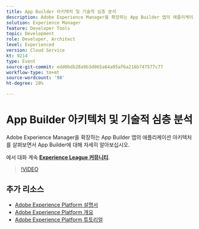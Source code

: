 ```yaml
---
title: App Builder 아키텍처 및 기술적 심층 분석
description: Adobe Experience Manager을 확장하는 App Builder 앱의 애플리케이션 아키텍처를 살펴보면서 App Builder에 대해 자세히 알아보십시오.
solution: Experience Manager
feature: Developer Tools
topic: Development
role: Developer, Architect
level: Experienced
version: Cloud Service
kt: 9214
type: Event
source-git-commit: edd0bdb28a9b3d065a64a95af6a216b747577c77
workflow-type: tm+mt
source-wordcount: '98'
ht-degree: 28%

---
```


# App Builder 아키텍처 및 기술적 심층 분석

Adobe Experience Manager을 확장하는 App Builder 앱의 애플리케이션 아키텍처를 살펴보면서 App Builder에 대해 자세히 알아보십시오.

에서 대화 계속 **[Experience League 커뮤니티](https://adobe.ly/3uragoI)**.

>[!VIDEO](https://video.tv.adobe.com/v/337709/?quality=12&learn=on&hidetitle=true)

## 추가 리소스

- [Adobe Experience Platform 설명서](https://experienceleague.adobe.com/docs/experience-platform.html)
- [Adobe Experience Platform 개요](https://experienceleague.adobe.com/docs/experience-platform/landing/home.html?lang=ko)
- [Adobe Experience Platform 튜토리얼](https://experienceleague.adobe.com/docs/platform-learn/tutorials/overview.html?lang=en)
